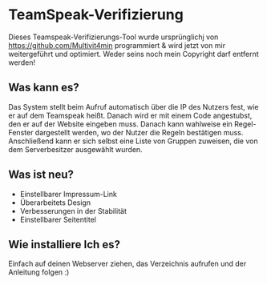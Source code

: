 # TeamSpeak-Verifizierung

Dieses Teamspeak-Verifizierungs-Tool wurde ursprünglichj von https://github.com/Multivit4min programmiert & wird jetzt von mir weitergeführt und optimiert. Weder seins noch mein Copyright darf entfernt werden!

## Was kann es?

Das System stellt beim Aufruf automatisch über die IP des Nutzers fest, wie er auf dem Teamspeak heißt. Danach wird er mit einem Code angestubst, den er auf der Website eingeben muss. Danach kann wahlweise ein Regel-Fenster dargestellt werden, wo der Nutzer die Regeln bestätigen muss. Anschließend kann er sich selbst eine Liste von Gruppen zuweisen, die von dem Serverbesitzer ausgewählt wurden.

## Was ist neu?

* Einstellbarer Impressum-Link
* Überarbeitets Design
* Verbesserungen in der Stabilität
* Einstellbarer Seitentitel

## Wie installiere Ich es?

Einfach auf deinen Webserver ziehen, das Verzeichnis aufrufen und der Anleitung folgen :)
